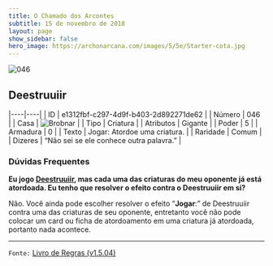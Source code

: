 ```yaml
---
title: O Chamado dos Arcontes
subtitle: 15 de novembro de 2018
layout: page
show_sidebar: false
hero_image: https://archonarcana.com/images/5/5e/Starter-cota.jpg
---
```


![046](https://cdn.keyforgegame.com/media/card_front/pt/341_046_MXF2PV92XQPW_pt.png)

## Deestruuiir

|----|----|
| ID | e1312fbf-c297-4d9f-b403-2d892271de62 |
| Número | 046 |
| Casa | ![Brobnar](https://archonarcana.com/images/thumb/e/e0/Brobnar.png/22px-Brobnar.png "Brobnar") |
| Tipo | Criatura |
| Atributos | Gigante |
| Poder | 5 |
| Armadura | 0 |
| Texto | Jogar: Atordoe uma criatura. |
| Raridade | Comum |
| Dizeres | “Não sei se ele conhece outra palavra.” |

### Dúvidas Frequentes

**Eu jogo [Deestruuiir](/cota/046), mas cada uma das criaturas do meu
oponente já está atordoada. Eu tenho que resolver o efeito contra o
Deestruuiir em si?**

Não. Você ainda pode escolher resolver o efeito “**Jogar**:” de Deestruuiir
contra uma das criaturas de seu oponente, entretanto você não pode
colocar um card ou ficha de atordoamento em uma
criatura já atordoada, portanto
nada acontece.

<hr/>

`Fonte:` [Livro de Regras (v1.5.04)](https://drive.google.com/open?id=14pM1J8ZR_4hZbGFZt-ArQdAGsHCPEQdE)
